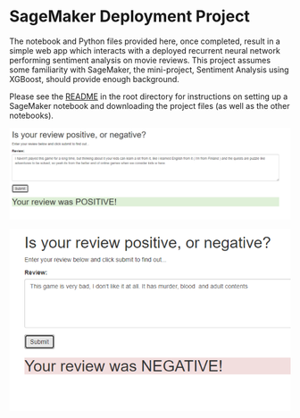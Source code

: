 # SageMaker Deployment Project

The notebook and Python files provided here, once completed, result in a simple web app which interacts with a deployed recurrent neural network performing sentiment analysis on movie reviews. This project assumes some familiarity with SageMaker, the mini-project, Sentiment Analysis using XGBoost, should provide enough background.

Please see the [README](https://github.com/udacity/sagemaker-deployment/tree/master/README.md) in the root directory for instructions on setting up a SageMaker notebook and downloading the project files (as well as the other notebooks).

![alt_](https://github.com/juberrahman/Computer-Vision-and-NLP/blob/master/Image%20Processing/images/positive.PNG)

![alt_neg](https://github.com/juberrahman/Computer-Vision-and-NLP/blob/master/Image%20Processing/images/negative.PNG)
